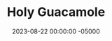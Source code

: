 ---
layout: post
title:  "Holy Guacamole"
date:   2023-08-22 00:00:00 -05000
categories: 
- Recipes
- Savory Sauces
permalink: /recipes/guacamole
image: /assets/Food/Savory Sauces/Guac/guac-cover.jpg
ing: guac-ing
facts: guac-facts
section1: 
start2: 
section2: 
start3: 
section3: 
start4: 
section4: 
start5: 
section5: 
Prep: 10
Rest: 
Cook: 
Source1: https://www.purelykaylie.com/best-guacamole-recipe/#tasty-recipes-13542-jump-target
Source2: 
whisk: https://s.samsungfood.com/qvqIM
tags: 
- guac
- mexican
- chili powder
- avocado
- mashed avocado
- avocado toast
- taco
- fajita
- wrap
- salad
- bowl
- onion
- tomato
- cilantro
- garlic
- vic
Description: This guac looks a little more brown than normal, but that's because I added some extra spices to make it taste like more than just avocado. Guacamole with more taco flavors is easily a win in my book, but feel free to leave them out to reserve its green color. 1 serving is about 2 tbsp, or 28 g.
Instructions: 
- Add ripe avocados to a large bowl. Using a fork, mash until nearly smooth.<br><br>

- Cut your onion and tomato into a fine dice.  Add onion, tomato, lime, garlic, cilantro, and salt the bowl and mix<br><br>
- <center><img src="/assets/Food/Savory Sauces/Guac/guac-2.jpg" alt="" class="instruction-image"></center><br>

- Optionally add some spices (paprika, chili powder, and black pepper). It will taste much better, but the guac will lose its green color.  Serve on the side of <a href="taco">Sauteed Taco Meat and Fajita Veggies</a>
---